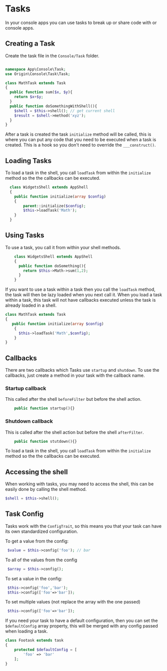 # Tasks

In your console apps you can use tasks to break up or share code with or console apps.

## Creating a Task

Create the task file in the `Console/Task` folder.

```php

namespace App\Console\Task;
use Origin\Console\Task\Task;

class MathTask extends Task
{
  public function sum($x, $y){
    return $x+$y;
  }
  public function doSomethingWithShell(){
    $shell = $this->shell(); // get current shell
    $result = $shell->method('xyz');
  }
}
```

After a task is created the task `initialize` method will be called, this is where you can put any code
that you need to be executed when a task is created. This is a hook so you don't need to override the `___construct()`.

## Loading Tasks

To load a task in the shell, you call `loadTask` from within the `initialize` method so the the callbacks can be executed.

```php
  class WidgetsShell extends AppShell
  {
    public function initialize(array $config)
    {
        parent::initialize($config);
        $this->loadTask('Math');
    }
  }

```

## Using Tasks

 To use a task, you call it from within your shell methods.

```php
    class WidgetsShell extends AppShell
    {
      public function doSomething(){
        return $this->Math->sum(1,2);
      }
    }

```

If you want to use a task within a task then you call the `loadTask` method, the task will then be lazy loaded when you next call it. When you load a task within a task, this task will not have callbacks executed unless the task is already loaded in a shell.

```php
class MathTask extends Task
{
   public function initialize(array $config)
    {
      $this->loadTask('Math',$config);
    }
}
```

## Callbacks

There are two callbacks which Tasks use `startup` and `shutdown`. To use the callbacks, just create a method in your task with the callback name.

### Startup callback

This called after the shell `beforeFilter` but before the shell action.

```php
    public function startup(){}
```

### Shutdown callback

This is called after the shell action but before the shell `afterFilter`.

```php
    public function stutdown(){}
```
To load a task in the shell, you call `loadTask` from within the `initialize` method so the the callbacks can be executed.

## Accessing the shell

When working with tasks, you may need to access the shell, this can be easily done by calling the shell method.

```php
$shell = $this->shell();
```

## Task Config

Tasks work with the `ConfigTrait`, so this means you that your task can have its own standardized configuration.

To get a value from the config:

```php
 $value = $this->config('foo'); // bar
```

To all of the values from the config

```php
 $array = $this->config();
```

To set a value in the config:

```php
 $this->config('foo','bar');
 $this->config(['foo'=>'bar']);
```

To set multiple values (not replace the array with the one passed)

```php
 $this->config(['foo'=>'bar']);
```

If you need your task to have a default configuration, then you can set the `$defaultConfig` array property, this will be merged with any config passed when loading a task.

```php
class Footask extends task
{
    protected $defaultConfig = [
        'foo' => 'bar'
    ];
}
```